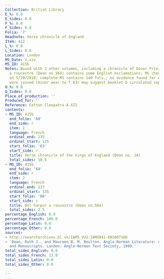 ```yaml
---
Collection: British Library
E_%: 0.0
E_Sides: 0.0
F_%: 0.0
F_Sides: 0.0
Folia: '7'
Headnote: Verse chronicle of England
Item: 412
L_%: 0.0
L_Sides: 0.0
Location: London
MS_Date: s.xiv
MS_ID: 415b
Notes: Bound with 3 other volumes, including a chronicle of Dover Priory; Del harpur
  a roucestre (Dean no.564) contains some English exclamations; MS checked by KAM
  on 5/20/2018; complete MS contains 140 fols.; no evidence found for when the parts
  were joined (minor wear to f.63r may suggest booklet b circulated separately)
O_%: 0.0
O_Sides: 0.0
Place_of_production: ''
Produced_for: ''
Reference: Cotton Cleopatra A.XII
contents:
- MS_ID: 415b
  end_folio: '68'
  end_side: r
  item: 1
  language: French
  ordinal_end: 135
  ordinal_start: 125
  start_folio: '63'
  start_side: r
  title: Verse chronicle of the kings of England (Dean no. 24)
  total_sides: 10.5
- MS_ID: 415b
  end_folio: '69'
  end_side: r
  item: 2
  language: French
  ordinal_end: 137
  ordinal_start: 135
  start_folio: '68'
  start_side: r
  title: Del harpur a roucestre (Dean no.564)
  total_sides: 2.5
percentage_English: 0.0
percentage_French: 100.0
percentage_Latin: 0.0
percentage_Other: 0.0
sources:
- http://searcharchives.bl.uk/IAMS_VU2:IAMS041-001607108
- 'Dean, Ruth J., and Maureen B. M. Boulton. Anglo-Norman Literature: A Guide to Texts
  and Manuscripts. London: Anglo-Norman Text Society, 1999.'
total_sides_English: 0.0
total_sides_French: 13.0
total_sides_Latin: 0.0
total_sides_Other: 0.0

---
```

